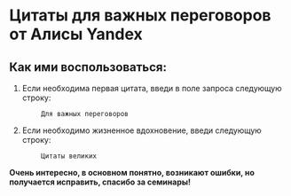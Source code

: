 # Цитаты для важных переговоров от Алисы Yandex

## Как ими воспользоваться:

1. Если необходима первая цитата, введи в поле запроса следующую строку:
~~~
        Для важных переговоров
~~~

2. Если необходимо жизненное вдохновение, введи следующую строку:

~~~
        Цитаты великих
~~~

**__Очень интересно, в основном понятно, возникают ошибки, но получается исправить, спасибо за семинары!__**

